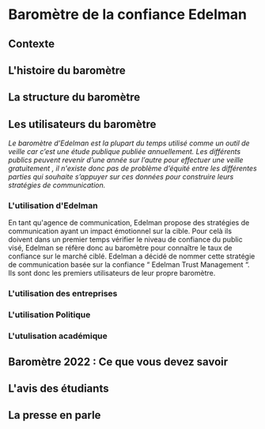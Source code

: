 # Baromètre de la confiance Edelman
## Contexte
## L'histoire du baromètre
## La structure du baromètre
## Les utilisateurs du baromètre
*Le baromètre d’Edelman est la plupart du temps utilisé comme un outil de veille car c’est une étude publique publiée annuellement. Les différents publics peuvent revenir d’une année sur l’autre pour effectuer une veille gratuitement , il n'existe donc pas de problème d’équité entre les différentes parties qui souhaite s’appuyer sur ces données pour construire leurs stratégies de communication.*
### L'utilisation d'Edelman 
En tant qu'agence de communication, Edelman propose des stratégies de communication ayant un impact émotionnel sur la cible. Pour celà ils doivent dans un premier temps vérifier le niveau de confiance du public visé, Edelman se réfère donc au baromètre pour connaître le taux de confiance sur le marché ciblé. 
Edelman a décidé de nommer cette stratégie de communication basée sur la confiance  “ Edelman Trust Management “. 
Ils sont donc les premiers utilisateurs de leur propre baromètre. 
### L'utilisation des entreprises
### L'utilisation Politique
### L'utulisation académique
## Baromètre 2022 : Ce que vous devez savoir
## L'avis des étudiants
## La presse en parle

